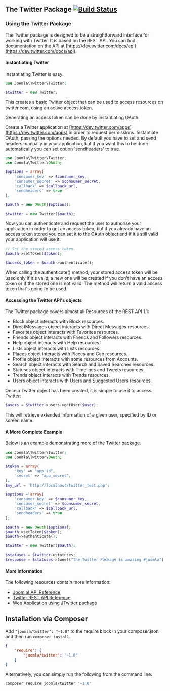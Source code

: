 ## The Twitter Package [![Build Status](https://travis-ci.org/joomla-framework/twitter-api.png?branch=master)](https://travis-ci.org/joomla-framework/twitter-api)

### Using the Twitter Package

The Twitter package is designed to be a straightforward interface for working with Twitter. It is based on the REST API. You can find documentation on the API at [https://dev.twitter.com/docs/api](https://dev.twitter.com/docs/api).

#### Instantiating Twitter

Instantiating Twitter is easy:

```php
use Joomla\Twitter\Twitter;

$twitter = new Twitter;
```

This creates a basic Twitter object that can be used to access resources on twitter.com, using an active access token.

Generating an access token can be done by instantiating OAuth.

Create a Twitter application at [https://dev.twitter.com/apps](https://dev.twitter.com/apps) in order to request permissions. Instantiate OAuth, passing the options needed. By default you have to set and send headers manually in your application, but if you want this to be done automatically you can set option 'sendheaders' to true.

```php
use Joomla\Twitter\Twitter;
use Joomla\Twitter\OAuth;

$options = array(
    'consumer_key' => $consumer_key,
    'consumer_secret' => $consumer_secret,
    'callback' => $callback_url,
    'sendheaders' => true
);

$oauth = new OAuth($options);

$twitter = new Twitter($oauth);
```

Now you can authenticate and request the user to authorise your application in order to get an access token, but if you already have an access token stored you can set it to the OAuth object and if it's still valid your application will use it.

```php
// Set the stored access token.
$oauth->setToken($token);

$access_token = $oauth->authenticate();
```

When calling the authenticate() method, your stored access token will be used only if it's valid, a new one will be created if you don't have an access token or if the stored one is not valid. The method will return a valid access token that's going to be used.

#### Accessing the Twitter API's objects

The Twitter package covers almost all Resources of the REST API 1.1:
* Block object interacts with Block resources.
* DirectMessages object interacts with Direct Messages resources.
* Favorites object interacts with Favorites resources.
* Friends object interacts with Friends and Followers resources.
* Help object interacts with Help resources.
* Lists object interacts with Lists resources.
* Places object interacts with Places and Geo resources.
* Profile object interacts with some resources from Accounts.
* Search object interacts with Search and Saved Searches resources.
* Statuses object interacts with Timelines and Tweets resources.
* Trends object interacts with Trends resources.
* Users object interacts with Users and Suggested Users resources.

Once a Twitter object has been created, it is simple to use it to access Twitter:

```php
$users = $twitter->users->getUser($user);
```

This will retrieve extended information of a given user, specified by ID or screen name.

#### A More Complete Example

Below is an example demonstrating more of the Twitter package.

```php
use Joomla\Twitter\Twitter;
use Joomla\Twitter\OAuth;

$token = array(
	'key' => "app_id",
	'secret' => "app_secret",
);
$my_url = 'http://localhost/twitter_test.php';

$options = array(
    'consumer_key' => $consumer_key,
    'consumer_secret' => $consumer_secret,
    'callback' => $callback_url,
    'sendheaders' => true
);

$oauth = new OAuth($options);
$oauth->setToken($token);
$oauth->authenticate();

$twitter = new Twitter($oauth);

$statuses = $twitter->statuses;
$response = $statuses->tweet("The Twitter Package is amazing #joomla");
```

#### More Information

The following resources contain more information:
* [Joomla! API Reference](http://api.joomla.org)
* [Twitter REST API Reference](https://dev.twitter.com/docs/api)
* [Web Application using JTwitter package](https://gist.github.com/3258852)

## Installation via Composer

Add `"joomla/twitter": "~1.0"` to the require block in your composer.json and then run `composer install`.

```json
{
	"require": {
		"joomla/twitter": "~1.0"
	}
}
```

Alternatively, you can simply run the following from the command line:

```sh
composer require joomla/twitter "~1.0"
```
